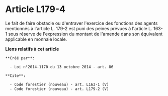 # Article L179-4

Le fait de faire obstacle ou d'entraver l'exercice des fonctions des agents mentionnés à l'article L. 179-2 est puni des
peines prévues à l'article L. 163-1 sous réserve de l'expression du montant de l'amende dans son équivalent applicable en
monnaie locale.

**Liens relatifs à cet article**

	**Créé par**:

	  - Loi n°2014-1170 du 13 octobre 2014 - art. 86

	**Cite**:

	  - Code forestier (nouveau) - art. L163-1 (V)
	  - Code forestier (nouveau) - art. L179-2 (V)
